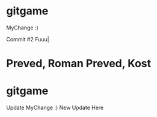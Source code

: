gitgame
=======
MyChange :)










Commit #2
Fuuu|

Preved, Roman
Preved, Kost
=======
gitgame
=======
Update MyChange :)
New Update Here
